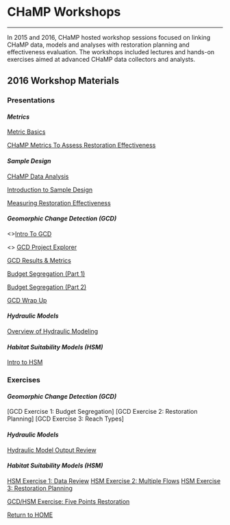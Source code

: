 # CHaMP Workshops

----------

In 2015 and 2016, CHaMP hosted workshop sessions focused on linking CHaMP data, models and analyses with restoration planning and effectiveness evaluation. The workshops included lectures and hands-on exercises aimed at advanced CHaMP data collectors and analysts.

## 2016 Workshop Materials

### **Presentations**

#### *Metrics*
[Metric Basics](https://www.dropbox.com/s/3rn0hyuycwvzwqg/Day2_MetricBasics.pptx?dl=0)

[CHaMP Metrics To Assess Restoration Effectiveness](https://www.dropbox.com/s/3tes8x63lhsl2ad/Day3_2HSM_CHaMPMetricsRestoration_v1.pptx?dl=0)

#### *Sample Design*
[CHaMP Data Analysis](https://www.dropbox.com/s/3tes8x63lhsl2ad/Day3_2HSM_CHaMPMetricsRestoration_v1.pptx?dl=0)

[Introduction to Sample Design](https://www.dropbox.com/s/odz5qx4k0wdspm8/Intro%20to%20Sample%20Design_6_4_2016cv.pptx?dl=0)

[Measuring Restoration Effectiveness](https://www.dropbox.com/s/b1nuipg16fiq042/Restoration_Analysis_6_5_2016.pptx?dl=0)

#### *Geomorphic Change Detection (GCD)*

<>[Intro To GCD](https://www.dropbox.com/s/mcsmr3vsxnj0tln/Lecture%201_Intro%20to%20GCD.pptx?dl=0)

<> [GCD Project Explorer](https://www.dropbox.com/s/wbuee4b6ppdlh7s/Lecture%202_GCD%20Project%20Explorer.pptx?dl=0)

[GCD Results & Metrics](https://www.dropbox.com/s/mms6dyw4hdyth63/Lecture%202a_GCD%20results_metrics.pptx?dl=0)

[Budget Segregation (Part 1)](https://www.dropbox.com/s/v8vwpf424l039ru/Lecture%203_Budget%20Segregation_Part1.pptx?dl=0)

[Budget Segregation (Part 2)](https://www.dropbox.com/s/26bpgmz0p7j7vf4/Lecture%203_Budget%20Segregation_Part2.pptx?dl=0)

[GCD Wrap Up](https://www.dropbox.com/s/tzwvq242piqz5un/Lecture%204_wrap%20up.pptx?dl=0)

#### *Hydraulic Models*
[Overview of Hydraulic Modeling](https://www.dropbox.com/s/lf1pls6ofmqfwo2/Nahorniak_Hydro%20Modeling_6_8_16.pptx?dl=0)

#### *Habitat Suitability Models (HSM)*
[Intro to HSM](https://www.dropbox.com/s/mzk4gahqfjainve/Day3_HSM_Presentation_AHill.pptx?dl=0)

### **Exercises**
#### *Geomorphic Change Detection (GCD)*
[GCD Exercise 1: Budget Segregation]
[GCD Exercise 2: Restoration Planning]
[GCD Exercise 3: Reach Types]

#### *Hydraulic Models*
[Hydraulic Model Output Review](https://www.dropbox.com/sh/2tz18mh8cxr5oeu/AAADFeJZZ1JCHc8ZZb-n3kzga?dl=0)

#### *Habitat Suitability Models (HSM)*
[HSM Exercise 1: Data Review](https://www.dropbox.com/sh/ecd6k9s07pmj8hg/AAC1pJAnzlJ2Z-rtLfDQc5Gna?dl=0)
[HSM Exercise 2: Multiple Flows](https://www.dropbox.com/sh/r2t51cn7y3kgu99/AABkHbguJvmysg1hHJ5pkpgea?dl=0)
[HSM Exercise 3: Restoration Planning](https://www.dropbox.com/sh/ud830unfp7yixb8/AACv9d9D4TplFcYa-wMFmUT1a?dl=0)

[GCD/HSM Exercise: Five Points Restoration](https://www.dropbox.com/sh/pthrbnde830llsi/AACyk4-6SXAc0A2PD4o5IWQKa?dl=0)


[Return to HOME](README.md)
